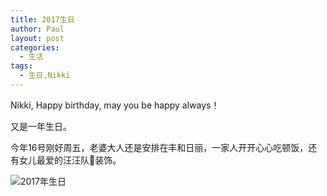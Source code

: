 ```yaml
---
title: 2017生日
author: Paul
layout: post
categories:
  - 生活
tags:
  - 生日,Nikki
---
```


Nikki, Happy birthday, may you be happy always！

又是一年生日。

今年16号刚好周五，老婆大人还是安排在丰和日丽，一家人开开心心吃顿饭，还有女儿最爱的汪汪队🎈装饰。

![2017年生日](http://img.hz.mk/2017-0406/3rd-Birthday.jpg)